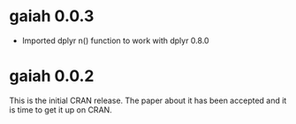 # gaiah 0.0.3

* Imported dplyr n() function to work with dplyr 0.8.0

# gaiah 0.0.2

This is the initial CRAN release.  The paper about it has been accepted and it 
is time to get it up on CRAN.

